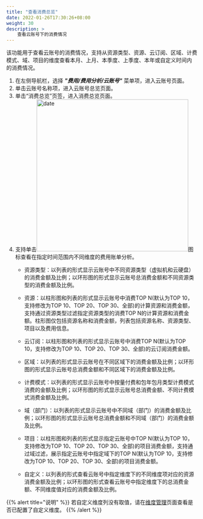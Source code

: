 ```yaml
---
title: "查看消费总览"
date: 2022-01-26T17:30:26+08:00
weight: 30
description: >
    查看云账号下的消费情况
---
```


该功能用于查看云账号的消费情况，支持从资源类型、资源、云订阅、区域、计费模式、域、项目的维度查看本月、上月、本季度、上季度、本年或自定义时间内 的消费情况。

1. 在左侧导航栏，选择 **_"费用/费用分析/云账号"_** 菜单项，进入云账号页面。
2. 单击云账号名称项，进入云账号总览页面。
3. 单击“消费总览”页签，进入消费总览页面。
4. 支持单击<img src="../../../../images/month1.png" width="400" alt="date">图标查看在指定时间范围内不同维度的费用账单分析。
    - 资源类型：以列表的形式显示云账号中不同资源类型（虚拟机和云硬盘）的消费金额及比例；以环形图的形式显示云账号总消费金额和不同资源类型的消费金额及比例。
    - 资源：以柱形图和列表的形式显示云账号中消费TOP N(默认为TOP 10，支持修改为TOP 10、TOP 20、TOP 30、全部)的计算资源和消费金额，支持通过资源类型过滤指定资源类型的消费TOP N的计算资源和消费金额。柱形图仅包括资源名称和消费金额，列表包括资源名称、资源类型、项目以及费用信息。
    - 云订阅：以柱形图和列表的形式显示云账号中消费TOP N(默认为TOP 10，支持修改为TOP 10、TOP 20、TOP 30、全部)的云订阅消费金额。
    - 区域：以列表的形式显示云账号在不同区域下的消费金额及比例；以环形图的形式显示云账号总消费金额和不同区域下的消费金额及比例。
    - 计费模式：以列表的形式显示云账号中按量付费和包年包月类型计费模式消费的金额及比例；以环形图的形式显示云账号总消费金额、不同计费模式消费金额及比例。
    - 域（部门）：以列表的形式显示云账号中不同域（部门）的消费金额及比例；以环形图的形式显示云账号总消费金额和不同域（部门）的消费金额及比例。
    - 项目：以柱形图和列表的形式显示指定云账号中TOP N(默认为TOP 10，支持修改为TOP 10、TOP 20、TOP 30、全部)的项目消费金额，支持通过域过滤，展示指定云账号中指定域下的TOP N(默认为TOP 10，支持修改为TOP 10、TOP 20、TOP 30、全部)的项目消费金额。

    - 自定义：以列表的形式查看云账号中指定维度下的不同维度项对应的资源消费金额及比例；以环形图的形式查看云账号中指定维度下的总消费金额、不同维度值对应的消费金额及比例。

{{% alert title="说明" %}}
若自定义维度列没有取值，请在[维度管理](../../../../dimension)页面查看是否已配置了自定义维度。
{{% /alert %}}